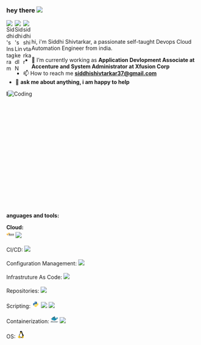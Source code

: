 ### hey there <img src="https://media.giphy.com/media/hvRJCLFzcasrR4ia7z/giphy.gif" width="25px">
<a href="https://www.instagram.com/siddddhiiiiiii/">
  <img align="left" alt="Siddhi's Instagram" width="22px" src="https://raw.githubusercontent.com/hussainweb/hussainweb/main/icons/instagram.png" />
</a>
<a href="https://www.linkedin.com/in/siddhi-shivtarkar/">
  <img align="left" alt="Siddhi's LinkedIN" width="22px" src="https://raw.githubusercontent.com/peterthehan/peterthehan/master/assets/linkedin.svg" />
</a>
<a href="https://www.facebook.com/Siddhi-Shivtarkar/">
  <img align="left" width="22px" src="https://raw.githubusercontent.com/rahuldkjain/github-profile-readme-generator/master/src/images/icons/Social/facebook.svg" alt="siddhi shivtarkar"/></a>

<br />
<br />

hi, i'm Siddhi Shivtarkar, a passionate self-taught Devops Cloud Automation Engineer from india.

- 🌱 I’m currently working as **Application Devlopment Associate at Accenture and System Administrator at Xfusion Corp**
- 📫 How to reach me **siddhishivtarkar37@gmail.com**
- 💬 **ask me about anything, i am happy to help**

<img align="right" alt="Coding" width="500" height="320" src="https://cdn.dribbble.com/users/2704414/screenshots/7466903/media/b08ab576316bd4582fef189f471cd9e5.gif">

**languages and tools:**  

**Cloud:**
<code> <img height="20" src="https://raw.githubusercontent.com/devicons/devicon/master/icons/amazonwebservices/amazonwebservices-original-wordmark.svg"></code>
<code><img height="20" src="https://www.vectorlogo.zone/logos/microsoft_azure/microsoft_azure-icon.svg"></code>
<br />
<br />
CI/CD:
<code><img height="20" src="https://www.vectorlogo.zone/logos/jenkins/jenkins-icon.svg"></code>
<br />
<br />
Configuration Management:
<code><img height="20" src="https://upload.wikimedia.org/wikipedia/commons/2/24/Ansible_logo.svg"></code>
<br />
<br />
Infrastruture As Code:
<code><img height="20" src="https://www.datocms-assets.com/2885/1620155117-brandhcterraformverticalcolorwhite.svg"></code>
<br />
<br />
Repositories:
<code><img height="20" src="https://www.vectorlogo.zone/logos/git-scm/git-scm-icon.svg"></code>
<br />
<br />
Scripting:
<code><img height="20" src="https://raw.githubusercontent.com/github/explore/80688e429a7d4ef2fca1e82350fe8e3517d3494d/topics/python/python.png"></code>
<code><img height="20" src="https://www.vectorlogo.zone/logos/gnu_bash/gnu_bash-icon.svg"></code>
<code><img height="20" src="https://encrypted-tbn0.gstatic.com/images?q=tbn:ANd9GcQ6eSJyA9shsDhi_Q9n19hODxvHi8SZK8gpypfeUyE_qLkEEZ3ALmog4Y0D4ijvmxo41hs&usqp=CAU"></code>
<br />
<br />
Containerization:
<code><img height="20" src="https://raw.githubusercontent.com/devicons/devicon/master/icons/docker/docker-original-wordmark.svg"></code>
<code><img height="20" src="https://www.vectorlogo.zone/logos/kubernetes/kubernetes-icon.svg"></code>
<br />
<br />
OS:
<code><img height="20" src="https://raw.githubusercontent.com/devicons/devicon/master/icons/linux/linux-original.svg"></code>

